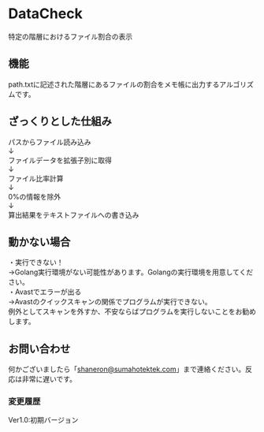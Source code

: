 # DataCheck
特定の階層におけるファイル割合の表示

## 機能
path.txtに記述された階層にあるファイルの割合をメモ帳に出力するアルゴリズムです。

## ざっくりとした仕組み
パスからファイル読み込み<br>
↓<br>
ファイルデータを拡張子別に取得<br>
↓<br>
ファイル比率計算<br>
↓<br>
0%の情報を除外<br>
↓<br>
算出結果をテキストファイルへの書き込み

## 動かない場合
・実行できない！<br>
→Golang実行環境がない可能性があります。Golangの実行環境を用意してください。<br>
・Avastでエラーが出る<br>
→Avastのクイックスキャンの関係でプログラムが実行できない。<br>
例外としてスキャンを外すか、不安ならばプログラムを実行しないことをお勧めします。<br>

## お問い合わせ<br>
何かございましたら「shaneron@sumahotektek.com」まで連絡ください。反応は非常に遅いです。<br>

### 変更履歴<br>
Ver1.0:初期バージョン<br>
